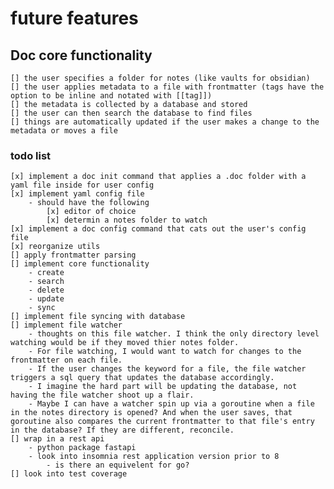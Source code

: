 # future features 

## Doc core functionality
    [] the user specifies a folder for notes (like vaults for obsidian)
    [] the user applies metadata to a file with frontmatter (tags have the option to be inline and notated with [[tag]])
    [] the metadata is collected by a database and stored
    [] the user can then search the database to find files
    [] things are automatically updated if the user makes a change to the metadata or moves a file

### todo list 
    [x] implement a doc init command that applies a .doc folder with a yaml file inside for user config
    [x] implement yaml config file
        - should have the following
            [x] editor of choice
            [x] determin a notes folder to watch 
    [x] implement a doc config command that cats out the user's config file
    [x] reorganize utils 
    [] apply frontmatter parsing
    [] implement core functionality 
        - create 
        - search 
        - delete 
        - update 
        - sync
    [] implement file syncing with database
    [] implement file watcher
        - thoughts on this file watcher. I think the only directory level watching would be if they moved thier notes folder. 
        - For file watching, I would want to watch for changes to the frontmatter on each file. 
        - If the user changes the keyword for a file, the file watcher triggers a sql query that updates the database accordingly.
        - I imagine the hard part will be updating the database, not having the file watcher shoot up a flair.
        - Maybe I can have a watcher spin up via a goroutine when a file in the notes directory is opened? And when the user saves, that goroutine also compares the current frontmatter to that file's entry in the database? If they are different, reconcile.  
    [] wrap in a rest api
        - python package fastapi
        - look into insomnia rest application version prior to 8
            - is there an equivelent for go? 
    [] look into test coverage
